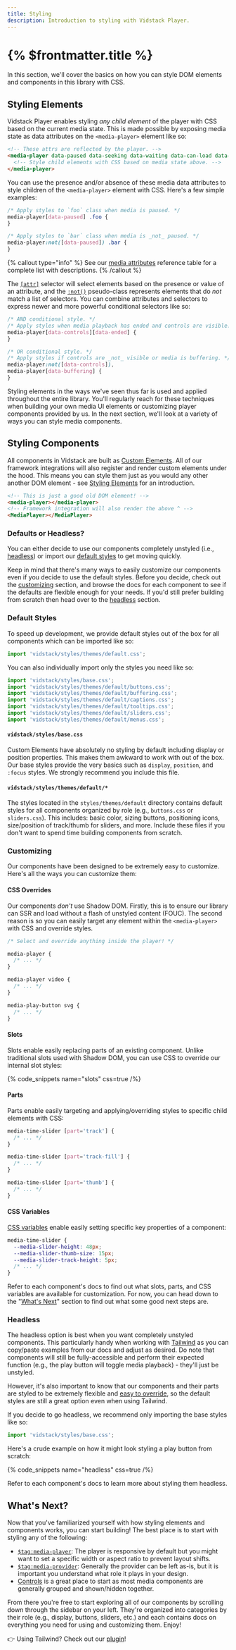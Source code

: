 ```yaml
---
title: Styling
description: Introduction to styling with Vidstack Player.
---
```


# {% $frontmatter.title %}

In this section, we'll cover the basics on how you can style DOM elements and components in this
library with CSS.

## Styling Elements

Vidstack Player enables styling _any child element_ of the player with CSS based on the current
media state. This is made possible by exposing media state as data attributes on
the `<media-player>` element like so:

```html
<!-- These attrs are reflected by the player. -->
<media-player data-paused data-seeking data-waiting data-can-load data-can-play ...>
  <!-- Style child elements with CSS based on media state above. -->
</media-player>
```

You can use the presence and/or absence of these media data attributes to style children of the
`<media-player>` element with CSS. Here's a few simple examples:

```css {% title="player.css" copy=true %}
/* Apply styles to `foo` class when media is paused. */
media-player[data-paused] .foo {
}

/* Apply styles to `bar` class when media is _not_ paused. */
media-player:not([data-paused]) .bar {
}
```

{% callout type="info" %}
See our [media attributes](/docs/player/components/media/player#data-attributes) reference table
for a complete list with descriptions.
{% /callout %}

The [`[attr]`](https://developer.mozilla.org/en-US/docs/Web/CSS/Attribute_selectors) selector will
select elements based on the presence or value of an attribute, and the
[`:not()`](https://developer.mozilla.org/en-US/docs/Web/CSS/:not) pseudo-class represents
elements that do _not_ match a list of selectors. You can combine attributes and selectors to
express newer and more powerful conditional selectors like so:

```css {% title="player.css" copy=true %}
/* AND conditional style. */
/* Apply styles when media playback has ended and controls are visible. */
media-player[data-controls][data-ended] {
}

/* OR conditional style. */
/* Apply styles if controls are _not_ visible or media is buffering. */
media-player:not([data-controls]),
media-player[data-buffering] {
}
```

Styling elements in the ways we've seen thus far is used and applied throughout the entire library.
You'll regularly reach for these techniques when building your own media UI elements or customizing
player components provided by us. In the next section, we'll look at a variety of ways you can
style media components.

## Styling Components

All components in Vidstack are built as [Custom Elements](https://developer.mozilla.org/en-US/docs/Web/Web_Components/Using_custom_elements). All of our framework integrations will also register and render custom
elements under the hood. This means you can style them just as you would any other another DOM
element - see [Styling Elements](#styling-elements) for an introduction.

```html
<!-- This is just a good old DOM element! -->
<media-player></media-player>
<!-- Framework integration will also render the above ^ -->
<MediaPlayer></MediaPlayer>
```

### Defaults or Headless?

You can either decide to use our components completely unstyled (i.e., [headless](#headless)) or
import our [default styles](#default-styles) to get moving quickly.

Keep in mind that there's many ways to easily customize our components even if you decide to use the
default styles. Before you decide, check out the [customizing](#customizing) section, and
browse the docs for each component to see if the defaults are flexible enough for your needs. If
you'd still prefer building from scratch then head over to the [headless](#headless) section.

### Default Styles

To speed up development, we provide default styles out of the box for all components which
can be imported like so:

```js {% copy=true %}
import 'vidstack/styles/themes/default.css';
```

You can also individually import only the styles you need like so:

```js {% copy=true %}
import 'vidstack/styles/base.css';
import 'vidstack/styles/themes/default/buttons.css';
import 'vidstack/styles/themes/default/buffering.css';
import 'vidstack/styles/themes/default/captions.css';
import 'vidstack/styles/themes/default/tooltips.css';
import 'vidstack/styles/themes/default/sliders.css';
import 'vidstack/styles/themes/default/menus.css';
```

#### `vidstack/styles/base.css`

Custom Elements have absolutely no styling by default including display or position properties.
This makes them awkward to work with out of the box. Our base styles provide the very basics such
as `display`, `position`, and `:focus` styles. We strongly recommend you include this file.

#### `vidstack/styles/themes/default/*`

The styles located in the `styles/themes/default` directory contains default styles for all components
organized by role (e.g., `buttons.css` or `sliders.css`). This includes: basic color,
sizing buttons, positioning icons, size/position of track/thumb for sliders, and more.
Include these files if you don't want to spend time building components from scratch.

### Customizing

Our components have been designed to be extremely easy to customize. Here's all the ways you
can customize them:

#### CSS Overrides

Our components _don't_ use Shadow DOM. Firstly, this is to ensure our library can SSR and load
without a flash of unstyled content (FOUC). The second reason is so you can easily target any
element within the `<media-player>` with CSS and override styles.

```css
/* Select and override anything inside the player! */

media-player {
  /* ... */
}

media-player video {
  /* ... */
}

media-play-button svg {
  /* ... */
}
```

#### Slots

Slots enable easily replacing parts of an existing component. Unlike traditional slots used
with Shadow DOM, you can use CSS to override our internal slot styles:

{% code_snippets name="slots" css=true /%}

#### Parts

Parts enable easily targeting and applying/overriding styles to specific child elements with CSS:

```css
media-time-slider [part='track'] {
  /* ... */
}

media-time-slider [part='track-fill'] {
  /* ... */
}

media-time-slider [part='thumb'] {
  /* ... */
}
```

#### CSS Variables

[CSS variables](https://developer.mozilla.org/en-US/docs/Web/CSS/Using_CSS_custom_properties)
enable easily setting specific key properties of a component:

```css
media-time-slider {
  --media-slider-height: 48px;
  --media-slider-thumb-size: 15px;
  --media-slider-track-height: 5px;
  /* ... */
}
```

Refer to each component's docs to find out what slots, parts, and CSS variables are available for
customization. For now, you can head down to the "[What's Next](#what-s-next)" section to find out
what some good next steps are.

### Headless

The headless option is best when you want completely unstyled components. This particularly handy
when working with [Tailwind](docs/player/core-concepts/tailwind) as you can copy/paste examples from
our docs and adjust as desired. Do note that components will still be fully-accessible and
perform their expected function (e.g., the play button will toggle media playback) - they'll
just be unstyled.

However, it's also important to know that our components and their parts are styled
to be extremely flexible and [easy to override](#customizing), so the default styles are still a
great option even when using Tailwind.

If you decide to go headless, we recommend only importing the base styles like so:

```js {% copy=true %}
import 'vidstack/styles/base.css';
```

Here's a crude example on how it might look styling a play button from scratch:

{% code_snippets name="headless" css=true /%}

Refer to each component's docs to learn more about styling them headless.

## What's Next?

Now that you've familiarized yourself with how styling elements and components works, you can start
building! The best place is to start with styling any of the following:

- [`$tag:media-player`](/docs/player/components/media/player): The player is responsive by default
  but you might want to set a specific width or aspect ratio to prevent layout shifts.
- [`$tag:media-provider`](/docs/player/components/media/provider): Generally the provider can be left
  as-is, but it is important you understand what role it plays in your design.
- [Controls](/docs/player/components/media/controls) is a great place to start as most media
  components are generally grouped and shown/hidden together.

From there you're free to start exploring all of our components by scrolling down through the
sidebar on your left. They're organized into categories by their role (e.g., display, buttons,
sliders, etc.) and each contains docs on everything you need for using and customizing them. Enjoy!

👉 Using Tailwind? Check out our [plugin](/docs/player/core-concepts/tailwind)!
